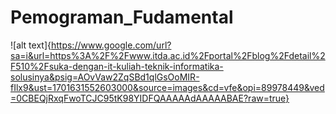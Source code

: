 ﻿# Pemograman_Fudamental

![alt text]{https://www.google.com/url?sa=i&url=https%3A%2F%2Fwww.itda.ac.id%2Fportal%2Fblog%2Fdetail%2F510%2Fsuka-dengan-it-kuliah-teknik-informatika-solusinya&psig=AOvVaw2ZqSBd1qlGsOoMIR-fIlx9&ust=1701631552603000&source=images&cd=vfe&opi=89978449&ved=0CBEQjRxqFwoTCJC95tK98YIDFQAAAAAdAAAAABAE?raw=true}
